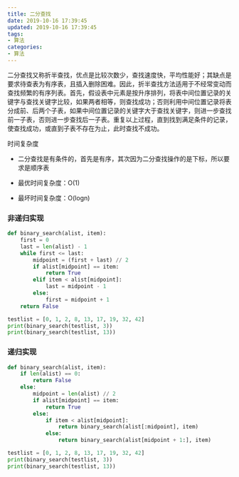 ```yaml
---
title: 二分查找
date: 2019-10-16 17:39:45
updated: 2019-10-16 17:39:45
tags:
- 算法
categories:
- 算法
---
```


二分查找又称折半查找，优点是比较次数少，查找速度快，平均性能好；其缺点是要求待查表为有序表，且插入删除困难。因此，折半查找方法适用于不经常变动而查找频繁的有序列表。首先，假设表中元素是按升序排列，将表中间位置记录的关键字与查找关键字比较，如果两者相等，则查找成功；否则利用中间位置记录将表分成前、后两个子表，如果中间位置记录的关键字大于查找关键字，则进一步查找前一子表，否则进一步查找后一子表。重复以上过程，直到找到满足条件的记录，使查找成功，或直到子表不存在为止，此时查找不成功。 

时间复杂度

- 二分查找是有条件的，首先是有序，其次因为二分查找操作的是下标，所以要求是顺序表 

- 最优时间复杂度：O(1) 

- 最坏时间复杂度：O(logn) 

### 非递归实现

```python
def binary_search(alist, item):
    first = 0
    last = len(alist) - 1
    while first <= last:
        midpoint = (first + last) // 2
        if alist[midpoint] == item:
            return True
        elif item < alist[midpoint]:
            last = midpoint - 1
        else:
            first = midpoint + 1
    return False

testlist = [0, 1, 2, 8, 13, 17, 19, 32, 42]
print(binary_search(testlist, 3))
print(binary_search(testlist, 13))
```

### 递归实现

```python
def binary_search(alist, item):
    if len(alist) == 0:
        return False
    else:
        midpoint = len(alist) // 2
        if alist[midpoint] == item:
            return True
        else:
            if item < alist[midpoint]:
                return binary_search(alist[:midpoint], item)
            else:
                return binary_search(alist[midpoint + 1:], item)

testlist = [0, 1, 2, 8, 13, 17, 19, 32, 42]
print(binary_search(testlist, 3))
print(binary_search(testlist, 13))
```

